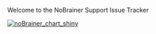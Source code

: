 Welcome to the NoBrainer Support Issue Tracker


[![noBrainer_chart_shiny](https://user-images.githubusercontent.com/239550/150532047-d0dfa62f-8ec2-4e8c-b5e7-4edc3361fb89.png)](https://github.com/christopherreay/noBrainerSupport/issues)
